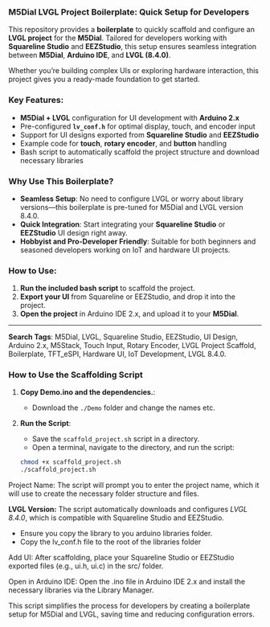 
### **M5Dial LVGL Project Boilerplate: Quick Setup for Developers**

This repository provides a **boilerplate** to quickly scaffold and configure an **LVGL project** for the **M5Dial**. Tailored for developers working with **Squareline Studio** and **EEZStudio**, this setup ensures seamless integration between **M5Dial**, **Arduino IDE**, and **LVGL (8.4.0)**. 

Whether you’re building complex UIs or exploring hardware interaction, this project gives you a ready-made foundation to get started.

### Key Features:
- **M5Dial + LVGL** configuration for UI development with **Arduino 2.x**
- Pre-configured **`lv_conf.h`** for optimal display, touch, and encoder input
- Support for UI designs exported from **Squareline Studio** and **EEZStudio**
- Example code for **touch**, **rotary encoder**, and **button** handling
- Bash script to automatically scaffold the project structure and download necessary libraries

### Why Use This Boilerplate?
- **Seamless Setup**: No need to configure LVGL or worry about library versions—this boilerplate is pre-tuned for M5Dial and LVGL version 8.4.0.
- **Quick Integration**: Start integrating your **Squareline Studio** or **EEZStudio** UI design right away.
- **Hobbyist and Pro-Developer Friendly**: Suitable for both beginners and seasoned developers working on IoT and hardware UI projects.

### How to Use:
1. **Run the included bash script** to scaffold the project.
2. **Export your UI** from Squareline or EEZStudio, and drop it into the project.
3. **Open the project** in Arduino IDE 2.x, and upload it to your **M5Dial**.

---

**Search Tags**: M5Dial, LVGL, Squareline Studio, EEZStudio, UI Design, Arduino 2.x, M5Stack, Touch Input, Rotary Encoder, LVGL Project Scaffold, Boilerplate, TFT_eSPI, Hardware UI, IoT Development, LVGL 8.4.0.


### How to Use the Scaffolding Script

1. **Copy Demo.ino and the dependencies.**:
   - Download the `./Demo` folder and change the names etc.

2. **Run the Script**:
   - Save the `scaffold_project.sh` script in a directory.
   - Open a terminal, navigate to the directory, and run the script:

   ```bash
   chmod +x scaffold_project.sh
   ./scaffold_project.sh

Project Name:
The script will prompt you to enter the project name, which it will use to create the necessary folder structure and files.

**LVGL Version:**
The script automatically downloads and configures *LVGL 8.4.0*, which is compatible with Squareline Studio and EEZStudio.

- Ensure you copy the library to you arduino libraries folder.
- Copy the lv_conf.h file to the root of the libraries folder

Add UI:
After scaffolding, place your Squareline Studio or EEZStudio exported files (e.g., ui.h, ui.c) in the src/ folder.

Open in Arduino IDE:
Open the .ino file in Arduino IDE 2.x and install the necessary libraries via the Library Manager.

This script simplifies the process for developers by creating a boilerplate setup for M5Dial and LVGL, saving time and reducing configuration errors.

